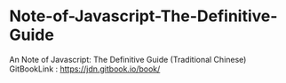 # Note-of-Javascript-The-Definitive-Guide
An Note of Javascript: The Definitive Guide (Traditional Chinese)
GitBookLink : https://jdn.gitbook.io/book/
